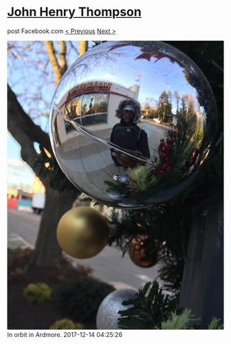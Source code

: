 # [John Henry Thompson](../README.md)
post Facebook.com
[< Previous](2017-12-20-1.md) [Next >](2017-12-13-1.md)

[![](../media/2017-12-14/Timeline-Photos-In-orbit-in-Ardmore.jpg)](../README.md)
In orbit in Ardmore.
2017-12-14 04:25:26